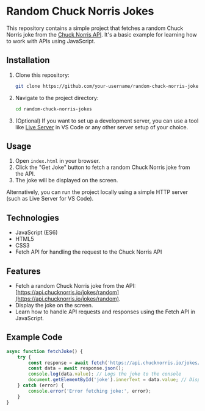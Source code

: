 # Random Chuck Norris Jokes

This repository contains a simple project that fetches a random Chuck Norris joke from the [Chuck Norris API](https://api.chucknorris.io/). It's a basic example for learning how to work with APIs using JavaScript.

## Installation

1. Clone this repository:

    ```bash
    git clone https://github.com/your-username/random-chuck-norris-jokes.git
    ```

2. Navigate to the project directory:

    ```bash
    cd random-chuck-norris-jokes
    ```

3. (Optional) If you want to set up a development server, you can use a tool like [Live Server](https://marketplace.visualstudio.com/items?itemName=ritwickdey.LiveServer) in VS Code or any other server setup of your choice.

## Usage

1. Open `index.html` in your browser.
2. Click the "Get Joke" button to fetch a random Chuck Norris joke from the API.
3. The joke will be displayed on the screen.

Alternatively, you can run the project locally using a simple HTTP server (such as Live Server for VS Code).

## Technologies

- JavaScript (ES6)
- HTML5
- CSS3
- Fetch API for handling the request to the Chuck Norris API

## Features

- Fetch a random Chuck Norris joke from the API: [https://api.chucknorris.io/jokes/random](https://api.chucknorris.io/jokes/random).
- Display the joke on the screen.
- Learn how to handle API requests and responses using the Fetch API in JavaScript.

## Example Code

```javascript
async function fetchJoke() {
    try {
        const response = await fetch('https://api.chucknorris.io/jokes/random');
        const data = await response.json();
        console.log(data.value); // Logs the joke to the console
        document.getElementById('joke').innerText = data.value; // Displays the joke in the webpage
    } catch (error) {
        console.error('Error fetching joke:', error);
    }
}
